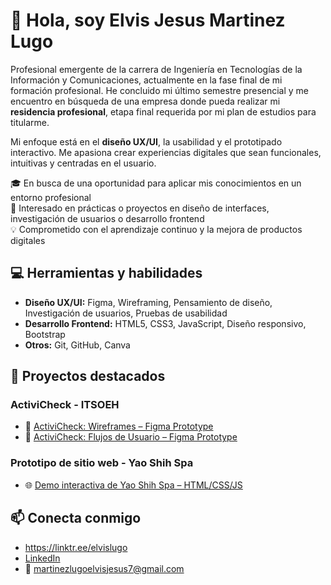 # 👋 Hola, soy Elvis Jesus Martinez Lugo

Profesional emergente de la carrera de Ingeniería en Tecnologías de la Información y Comunicaciones, actualmente en la fase final de mi formación profesional. He concluido mi último semestre presencial y me encuentro en búsqueda de una empresa donde pueda realizar mi **residencia profesional**, etapa final requerida por mi plan de estudios para titularme.

Mi enfoque está en el **diseño UX/UI**, la usabilidad y el prototipado interactivo. Me apasiona crear experiencias digitales que sean funcionales, intuitivas y centradas en el usuario.

🎓 En busca de una oportunidad para aplicar mis conocimientos en un entorno profesional  
🚀 Interesado en prácticas o proyectos en diseño de interfaces, investigación de usuarios o desarrollo frontend  
💡 Comprometido con el aprendizaje continuo y la mejora de productos digitales

## 💻 Herramientas y habilidades

- **Diseño UX/UI:** Figma, Wireframing, Pensamiento de diseño, Investigación de usuarios, Pruebas de usabilidad
- **Desarrollo Frontend:** HTML5, CSS3, JavaScript, Diseño responsivo, Bootstrap  
- **Otros:** Git, GitHub, Canva

## 🧩 Proyectos destacados

### ActiviCheck - ITSOEH
- 🎨 [ActiviCheck: Wireframes – Figma Prototype](https://www.figma.com/design/FGhGUH73efwbeXxNyCpFos/Wireframes---ActiviCheck?node-id=0-1&t=GurNYIBuW8TfyTJv-1)
- 🎨 [ActiviCheck: Flujos de Usuario – Figma Prototype](https://www.figma.com/proto/9BOv5Vgdb0bdylQ2vJUcPO/Flujos-Usuario---ActivyCheck?t=lJPkqJJEfFkH0Idv-1&node-id=91-4923&starting-point-node-id=91%3A4949&show-proto-sidebar=1)


### Prototipo de sitio web - Yao Shih Spa
- 🌐 [Demo interactiva de Yao Shih Spa – HTML/CSS/JS](#)

## 📫 Conecta conmigo
- https://linktr.ee/elvislugo
- [LinkedIn](https://www.linkedin.com/in/elvis-jesus-martinez-lugo)
- 📧 martinezlugoelvisjesus7@gmail.com
